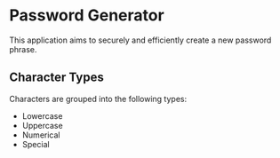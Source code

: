# Password Generator

This application aims to securely and efficiently create a new password phrase.

## Character Types

Characters are grouped into the following types:
* Lowercase
* Uppercase
* Numerical
* Special


